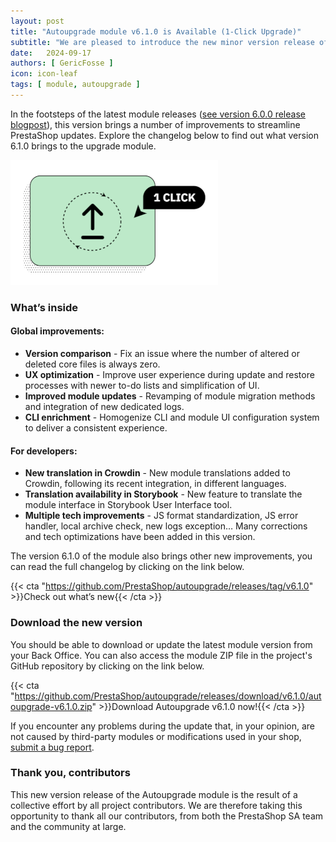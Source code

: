 ```yaml
---
layout: post
title: "Autoupgrade module v6.1.0 is Available (1-Click Upgrade)"
subtitle: "We are pleased to introduce the new minor version release of the Autoupgrade module, also known as 1-Click Upgrade."
date:   2024-09-17
authors: [ GericFosse ]
icon: icon-leaf
tags: [ module, autoupgrade ]
---
```


In the footsteps of the latest module releases ([see version 6.0.0 release blogpost](https://build.prestashop-project.org/news/2024/autoupgrade-v6-release/)), this version brings a number of improvements to streamline PrestaShop updates. Explore the changelog below to find out what version 6.1.0 brings to the upgrade module.

![1-click upgrade module logo](/assets/images/2024/07/autoupgrade-logo.png)

### What’s inside

#### Global improvements:

* **Version comparison** - Fix an issue where the number of altered or deleted core files is always zero.
* **UX optimization** - Improve user experience during update and restore processes with newer to-do lists and simplification of UI.
* **Improved module updates** - Revamping of module migration methods and integration of new dedicated logs.
* **CLI enrichment** - Homogenize CLI and module UI configuration system to deliver a consistent experience.


#### For developers:

* **New translation in Crowdin** - New module translations added to Crowdin, following its recent integration, in different languages.
* **Translation availability in Storybook** - New feature to translate the module interface in Storybook User Interface tool.
* **Multiple tech improvements** - JS format standardization, JS error handler, local archive check, new logs exception… Many corrections and tech optimizations have been added in this version.


The version 6.1.0 of the module also brings other new improvements, you can read the full changelog by clicking on the link below.

{{< cta "https://github.com/PrestaShop/autoupgrade/releases/tag/v6.1.0" >}}Check out what’s new{{< /cta >}}

### Download the new version

You should be able to download or update the latest module version from your Back Office. You can also access the module ZIP file in the project's GitHub repository by clicking on the link below.

{{< cta "https://github.com/PrestaShop/autoupgrade/releases/download/v6.1.0/autoupgrade-v6.1.0.zip" >}}Download Autoupgrade v6.1.0 now!{{< /cta >}}

If you encounter any problems during the update that, in your opinion, are not caused by third-party modules or modifications used in your shop, [submit a bug report](https://www.prestashop-project.org/get-involved/report-issues/).

### Thank you, contributors

This new version release of the Autoupgrade module is the result of a collective effort by all project contributors. We are therefore taking this opportunity to thank all our contributors, from both the PrestaShop SA team and the community at large.
